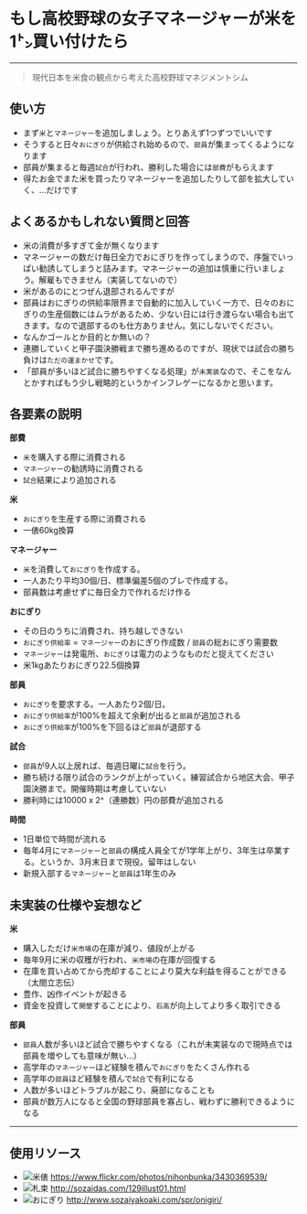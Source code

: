 # もし高校野球の女子マネージャーが米を1㌧買い付けたら

----

> 現代日本を米食の観点から考えた高校野球マネジメントシム

## 使い方

* まず`米`と`マネージャー`を追加しましょう。とりあえず1つずつでいいです
* そうすると日々`おにぎり`が供給され始めるので、`部員`が集まってくるようになります
* 部員が集まると毎週`試合`が行われ、勝利した場合には`部費`がもらえます
* 得たお金でまた米を買ったりマネージャーを追加したりして部を拡大していく、…だけです

## よくあるかもしれない質問と回答

* 米の消費が多すぎて金が無くなります
 * マネージャーの数だけ毎日全力でおにぎりを作ってしまうので、序盤でいっぱい勧誘してしまうと詰みます。マネージャーの追加は慎重に行いましょう。解雇もできません（実装してないので）
* 米があるのにとつぜん退部されるんですが
 * 部員はおにぎりの供給率限界まで自動的に加入していく一方で、日々のおにぎりの生産個数にはムラがあるため、少ない日には行き渡らない場合も出てきます。なので退部するのも仕方ありません。気にしないでください。
* なんかゴールとか目的とか無いの？
 * 連勝していくと甲子園決勝戦まで勝ち進めるのですが、現状では試合の勝ち負けは`ただの運まかせ`です。
 * 「部員が多いほど試合に勝ちやすくなる処理」が`未実装`なので、そこをなんとかすればもう少し戦略的というかインフレゲーになるかと思います。

## 各要素の説明

**部費**

* `米`を購入する際に消費される
* `マネージャー`の勧誘時に消費される
* `試合`結果により追加される

**米**

* `おにぎり`を生産する際に消費される
* 一俵60kg換算

**マネージャー**

* `米`を消費して`おにぎり`を作成する。
* 一人あたり平均30個/日、標準偏差5個のブレで作成する。
* 部員数は考慮せずに毎日全力で作れるだけ作る

**おにぎり**

* その日のうちに消費され、持ち越しできない
* `おにぎり供給率` = `マネージャー`のおにぎり作成数 / `部員`の総おにぎり需要数
* `マネージャー`は発電所、`おにぎり`は電力のようなものだと捉えてください
* 米1kgあたりおにぎり22.5個換算

**部員**

* `おにぎり`を要求する。一人あたり2個/日。
* `おにぎり供給率`が100%を超えて余剰が出ると`部員`が追加される
* `おにぎり供給率`が100%を下回るほど`部員`が退部する

**試合**

* `部員`が9人以上居れば、毎週日曜に`試合`を行う。
* 勝ち続ける限り試合のランクが上がっていく。練習試合から地区大会、甲子園決勝まで。開催時期は考慮していない
* 勝利時には10000 x 2^（連勝数）円の部費が追加される

**時間**

* 1日単位で時間が流れる
* 毎年4月に`マネージャー`と`部員`の構成人員全てが1学年上がり、3年生は卒業する。というか、3月末日まで現役。留年はしない
* 新規入部する`マネージャー`と`部員`は1年生のみ

## 未実装の仕様や妄想など

**米**

* 購入しただけ`米市場`の在庫が減り、値段が上がる
* 毎年9月に米の収穫が行われ、`米市場`の在庫が回復する
* 在庫を買い占めてから売却することにより莫大な利益を得ることができる（太閤立志伝）
* 豊作、凶作イベントが起きる
* 資金を投資して`開墾`することにより、`石高`が向上してより多く取引できる

**部員**

* `部員`人数が多いほど試合で勝ちやすくなる（これが未実装なので現時点では部員を増やしても意味が無い…）
* 高学年の`マネージャー`ほど経験を積んで`おにぎり`をたくさん作れる
* 高学年の`部員`ほど経験を積んで`試合`で有利になる
* 人数が多いほどトラブルが起こり、廃部になることも
* 部員が数万人になると全国の野球部員を寡占し、戦わずに勝利できるようになる



----

## 使用リソース
* ![米俵](assets/images/rice_bale.jpg) https://www.flickr.com/photos/nihonbunka/3430369539/
* ![札束](assets/images/money.png) http://sozaidas.com/129illust01.html
* ![おにぎり](assets/images/onigiri-2.png) http://www.sozaiyakoaki.com/spr/onigiri/

